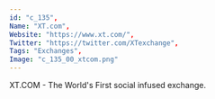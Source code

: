```yaml
--- 
id: "c_135", 
Name: "XT.com", 
Website: "https://www.xt.com/", 
Twitter: "https://twitter.com/XTexchange", 
Tags: "Exchanges", 
Image: "c_135_00_xtcom.png" 
--- 
```

<!--lang:en--> 
XT.COM - The World's First social infused exchange.
<!--lang:es--] 
XT.COM - The World's First social infused exchange.
<!--lang:de--] 
XT.COM - The World's First social infused exchange.
<!--lang:fr--] 
XT.COM - The World's First social infused exchange.
<!--lang:pl--] 
XT.COM - The World's First social infused exchange.
<!--lang:pt--] 
XT.COM - The World's First social infused exchange.
[!--lang:*--> 
